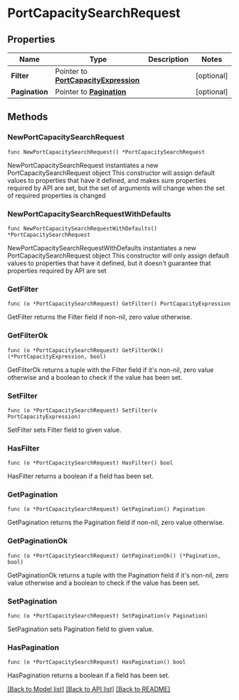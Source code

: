 # PortCapacitySearchRequest

## Properties

Name | Type | Description | Notes
------------ | ------------- | ------------- | -------------
**Filter** | Pointer to [**PortCapacityExpression**](PortCapacityExpression.md) |  | [optional] 
**Pagination** | Pointer to [**Pagination**](Pagination.md) |  | [optional] 

## Methods

### NewPortCapacitySearchRequest

`func NewPortCapacitySearchRequest() *PortCapacitySearchRequest`

NewPortCapacitySearchRequest instantiates a new PortCapacitySearchRequest object
This constructor will assign default values to properties that have it defined,
and makes sure properties required by API are set, but the set of arguments
will change when the set of required properties is changed

### NewPortCapacitySearchRequestWithDefaults

`func NewPortCapacitySearchRequestWithDefaults() *PortCapacitySearchRequest`

NewPortCapacitySearchRequestWithDefaults instantiates a new PortCapacitySearchRequest object
This constructor will only assign default values to properties that have it defined,
but it doesn't guarantee that properties required by API are set

### GetFilter

`func (o *PortCapacitySearchRequest) GetFilter() PortCapacityExpression`

GetFilter returns the Filter field if non-nil, zero value otherwise.

### GetFilterOk

`func (o *PortCapacitySearchRequest) GetFilterOk() (*PortCapacityExpression, bool)`

GetFilterOk returns a tuple with the Filter field if it's non-nil, zero value otherwise
and a boolean to check if the value has been set.

### SetFilter

`func (o *PortCapacitySearchRequest) SetFilter(v PortCapacityExpression)`

SetFilter sets Filter field to given value.

### HasFilter

`func (o *PortCapacitySearchRequest) HasFilter() bool`

HasFilter returns a boolean if a field has been set.

### GetPagination

`func (o *PortCapacitySearchRequest) GetPagination() Pagination`

GetPagination returns the Pagination field if non-nil, zero value otherwise.

### GetPaginationOk

`func (o *PortCapacitySearchRequest) GetPaginationOk() (*Pagination, bool)`

GetPaginationOk returns a tuple with the Pagination field if it's non-nil, zero value otherwise
and a boolean to check if the value has been set.

### SetPagination

`func (o *PortCapacitySearchRequest) SetPagination(v Pagination)`

SetPagination sets Pagination field to given value.

### HasPagination

`func (o *PortCapacitySearchRequest) HasPagination() bool`

HasPagination returns a boolean if a field has been set.


[[Back to Model list]](../README.md#documentation-for-models) [[Back to API list]](../README.md#documentation-for-api-endpoints) [[Back to README]](../README.md)


